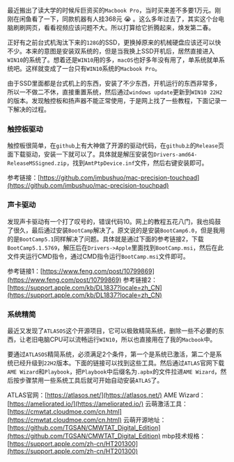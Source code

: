 最近搬出了读大学的时候斥巨资买的`Macbook Pro`，当时买来差不多要1万元。刚刚在闲鱼看了一下，同款机器有人挂368元 :sob:  。这么多年过去了，其实这个台电脑刷刷网页，看看视频应该问题不大。所以打算给它折腾起来，焕发第二春。

正好有之前台式机淘汰下来的`128G`的SSD，更换掉原来的机械硬盘应该还可以快不少。本来的意图是安装双系统的，但是当我换上SSD开机后，居然直接进入`WIN10`的系统了。想着还是`WIN10`用的多，`macOS`也好多年没有用了，单系统就单系统吧。这样就变成了一台只有`WIN10`系统的`Macbook Pro`。

由于SSD里面都是台式机上的东西，安装了不少东西，开机运行的东西非常多，所以一不做二不休，直接重置系统，然后通过`windows update`更新到`WIN10 22H2`的版本。发现触控板和扬声器不能正常使用，于是网上找了一些教程，下面记录一下解决的过程。

### 触控板驱动
触控板很简单，在`github`上有大神做了开源的驱动代码，在`github上`的`Release`页面下载驱动，安装一下就可以了。具体就是解压安装包`Drivers-amd64-ReleaseMSSigned.zip`，找到`AmtPtpDevice.inf`文件，然后右键安装即可。

参考链接：[https://github.com/imbushuo/mac-precision-touchpad](https://github.com/imbushuo/mac-precision-touchpad)

### 声卡驱动
发现声卡驱动有一个打了叹号的，错误代码10。网上的教程五花八门，我也捣鼓了很久，最后通过安装`BootCamp`解决了。原文说的是安装`BootCamp6.0`，但是我用的是`BootCamp5.1`同样解决了问题。具体就是通过下面的参考链接2，下载`BootCamp5.1.5769`，解压后在`Drivers->Apple`里面找到`BootCamp.msi`，然后在此文件夹运行CMD指令，通过CMD指令运行`BootCamp.msi`文件即可。

参考链接1：[https://www.feng.com/post/10799869](https://www.feng.com/post/10799869)
参考链接2：[https://support.apple.com/kb/DL1837?locale=zh_CN](https://support.apple.com/kb/DL1837?locale=zh_CN)

### 系统精简
最近又发现了`ATLASOS`这个开源项目，它可以极致精简系统，删除一些不必要的东西，让老旧电脑CPU可以流畅运行`WIN10`，所以也直接用在了我的`Macbook`中。

要通过`ATLASOS`精简系统，必须满足2个条件，第一个是系统已激活，第二个是系统已经升级到`22H2`版本。下面的链接可以找到这些工具。然后通过`ATLAS`官网下载`AME Wizard`和`Playbook`，把`Playbook`中后缀名为`.apbx`的文件拉进`AME Wizard`，然后按步骤禁用一些系统工具后就可开始自动安装`ATLAS`了。

ATLAS官网：[https://atlasos.net/](https://atlasos.net/)
AME Wizard：[https://ameliorated.io/](https://ameliorated.io/)
云萌激活工具：[https://cmwtat.cloudmoe.com/cn.html](https://cmwtat.cloudmoe.com/cn.html)
云萌开源地址：[https://github.com/TGSAN/CMWTAT_Digital_Edition](https://github.com/TGSAN/CMWTAT_Digital_Edition)
mbp技术规格：[https://support.apple.com/zh-cn/HT201300](https://support.apple.com/zh-cn/HT201300)

